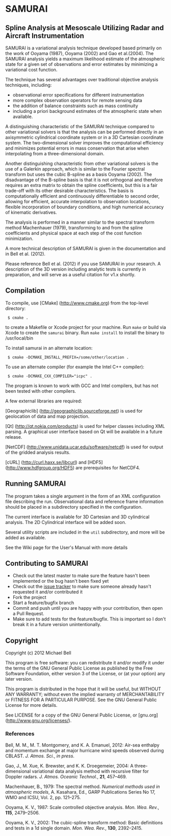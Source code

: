 # SAMURAI

## Spline Analysis at Mesoscale Utilizing Radar and Aircraft Instrumentation

SAMURAI is a variational analysis technique developed based primarily on the work of Ooyama (1987), Ooyama (2002) and Gao et al.(2004). The SAMURAI analysis yields a maximum likelihood estimate of the atmospheric state for a given set of observations and error estimates by minimizing a variational cost function. 

The technique has several advantages over traditional objective analysis techniques, including:

 + observational error specifications for different instrumentation
 + more complex observation operators for remote sensing data
 + the addition of  balance constraints such as mass continuity
 + including a priori background estimates of the atmospheric state when available. 

A distinguishing characteristic of the SAMURAI technique compared to other variational solvers is that the analysis can be performed directly in an axisymmetric cylindrical coordinate system or in a 3D Cartesian coordinate system. The two-dimensional solver improves the computational efficiency and minimizes potential errors in mass conservation that arise when interpolating from a three-dimensional domain. 

Another distinguishing characteristic from other variational solvers is the use of a Galerkin approach, which is similar to the Fourier spectral transform but uses the cubic B-spline as a basis Ooyama (2002). The disadvantage of the B-spline basis is that it is not orthogonal and therefore requires an extra matrix  to obtain the spline coefficients, but this is a fair trade-off with its other desirable characteristics. The basis is computationally efficient and continuously differentiable to second order, allowing for efficient, accurate interpolation to observation locations, flexible incorporation of boundary conditions, and high numerical accuracy of kinematic derivatives. 

The analysis is performed in a manner similar to the spectral transform method Machenhauer (1979), transforming to and from the spline coefficients and physical space at each step of the cost function minimization. 

A more technical description of SAMURAI is given in the documentation and in Bell et al. (2012).

Please reference Bell et al. (2012) if you use SAMURAI in your research. A description of the 3D version including analytic tests is currently in preparation, and will serve as a useful citation for v1.x shortly.

## Compilation

To compile, use [CMake] (http://www.cmake.org) from the top-level directory:

     $ cmake .

to create a Makefile or Xcode project for your machine. Run `make` or build via Xcode to create the `samurai` binary.
Run `make install` to install the binary to /usr/local/bin

To install samurai in an alternate location:

     $ cmake -DCMAKE_INSTALL_PREFIX=/some/other/location .

To use an alternate compiler (for example the Intel C++ compiler):

     $ cmake -DCMAKE_CXX_COMPILER="icpc" . 

The program is known to work with GCC and Intel compilers, but has not been tested with other compilers.

A few external libraries are required:

[Geographiclib] (http://geographiclib.sourceforge.net) is used for geolocation of data and map projection.

[Qt] (http://qt.nokia.com/products) is used for helper classes including XML parsing. A graphical user interface based on Qt will be available in a future release.

[NetCDF] (http://www.unidata.ucar.edu/software/netcdf) is used for output of the gridded analysis results.

[cURL] (http://curl.haxx.se/libcurl) and [HDF5] (http://www.hdfgroup.org/HDF5) are prerequisites for NetCDF4.

## Running SAMURAI

The program takes a single argument in the form of an XML configuration file describing the run. Observational data and reference frame information should be placed in a subdirectory specified in the configuration. 

The current interface is available for 3D Cartesian and 3D cylindrical analysis. The 2D Cylindrical interface will be added soon. 

Several utility scripts are included in the `util` subdirectory, and more will be added as available.

See the Wiki page for the User's Manual with more details

## Contributing to SAMURAI

* Check out the latest master to make sure the feature hasn't been implemented or the bug hasn't been fixed yet
* Check out the [issue tracker](http://github.com/mmbell/samurai/issues) to make sure someone already hasn't requested it and/or contributed it
* Fork the project
* Start a feature/bugfix branch
* Commit and push until you are happy with your contribution, then open a Pull Request.
* Make sure to add tests for the feature/bugfix. This is important so I don't break it in a future version unintentionally.

## Copyright

Copyright (c) 2012 Michael Bell

This program is free software: you can redistribute it and/or modify
it under the terms of the GNU General Public License as published by
the Free Software Foundation, either version 3 of the License, or
(at your option) any later version.

This program is distributed in the hope that it will be useful,
but WITHOUT ANY WARRANTY; without even the implied warranty of
MERCHANTABILITY or FITNESS FOR A PARTICULAR PURPOSE.  See the
GNU General Public License for more details.

See LICENSE for a copy of the GNU General Public License, or [gnu.org] (http://www.gnu.org/licenses/).

### References
Bell, M. M., M. T. Montgomery, and K. A. Emanuel, 2012: Air-sea enthalpy and momentum exchange at major hurricane wind speeds observed during CBLAST. *J. Atmos. Sci.*, *in press*.

Gao, J., M. Xue, K. Brewster, and K. K. Droegemeier, 2004: A three-dimensional variational data analysis method with recursive filter for Doppler radars. *J. Atmos. Oceanic Technol.*, **21**, 457–469.

Machenhauer, B., 1979: The spectral method. *Numerical methods used in atmospheric models*, A. Kasahara, Ed., GARP Publications Series No 17, WMO and ICSU, Vol. 2, pp. 121–275.

Ooyama, K. V., 1987: Scale controlled objective analysis. *Mon. Wea. Rev.*, **115**, 2479–2506.

Ooyama, K. V., 2002: The cubic-spline transform method: Basic definitions and tests in a 1d single domain. *Mon. Wea. Rev.*, **130**, 2392–2415.

